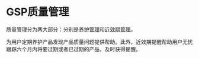 # GSP质量管理

质量管理分为两大部分：分别是[养护管理](https://58ee.top/maintenance)和[近效期管理](https://58ee.top/expire)。

为用户定期养护产品发现产品质量问题提供帮助。此外，近效期提醒帮助用户无忧跟踪六个月内将要过期或者已过期的产品，及时获得提醒。
